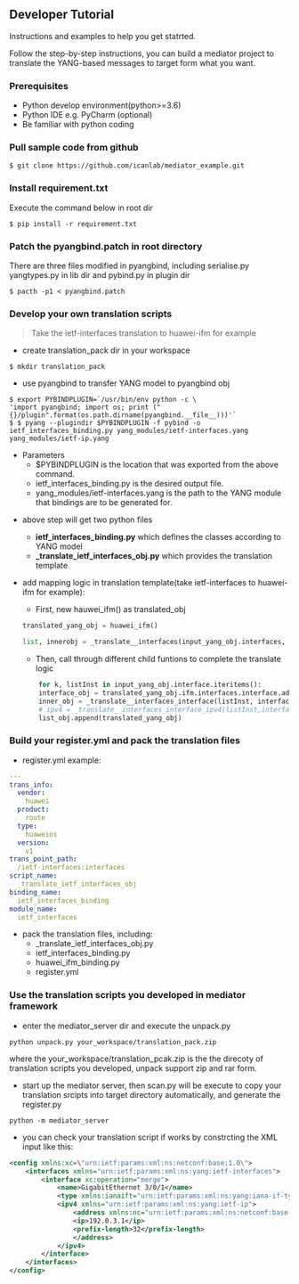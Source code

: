 ## Developer Tutorial
Instructions and examples to help you get statrted.  

Follow the step-by-step instructions, you can build a mediator project to translate the YANG-based messages to target form what you want.

### Prerequisites
- Python develop environment(python>=3.6)
- Python IDE e.g. PyCharm (optional)
- Be familiar with python coding

### Pull sample code from github
``` 
$ git clone https://github.com/icanlab/mediator_example.git
```

### Install requirement.txt
Execute the command below in root dir
```
$ pip install -r requirement.txt
```

### Patch the pyangbind.patch in root directory
There are three files modified in pyangbind, including serialise.py yangtypes.py in lib dir and pybind.py in plugin dir
```
$ pacth -p1 < pyangbind.patch
```

### Develop your own translation scripts
> Take the ietf-interfaces translation to huawei-ifm for example
- create translation_pack dir in your workspace 
 ```
 $ mkdir translation_pack
 ```
- use pyangbind to transfer YANG model to pyangbind obj
```
$ export PYBINDPLUGIN=`/usr/bin/env python -c \
'import pyangbind; import os; print ("{}/plugin".format(os.path.dirname(pyangbind.__file__)))'`
$ $ pyang --plugindir $PYBINDPLUGIN -f pybind -o ietf_interfaces_binding.py yang_modules/ietf-interfaces.yang yang_modules/ietf-ip.yang
```
* Parameters
    - $PYBINDPLUGIN is the location that was exported from the above command.
    - ietf_interfaces_binding.py is the desired output file.
    -  yang_modules/ietf-interfaces.yang is the path to the YANG module that bindings are to be generated for.

- above step will get two python files
    - **ietf_interfaces_binding.py** which defines the classes according to YANG model
    - **_translate_ietf_interfaces_obj.py** which provides the translation template

- add mapping logic in translation template(take ietf-interfaces to huawei-ifm for example): 
    - First, new hauwei_ifm() as translated_obj
    ```python
    translated_yang_obj = huawei_ifm()

    list, innerobj = _translate__interfaces(input_yang_obj.interfaces, translated_yang_obj)
    ```
    - Then, call through different child funtions  to complete the translate logic
    ```python
        for k, listInst in input_yang_obj.interface.iteritems():
        interface_obj = translated_yang_obj.ifm.interfaces.interface.add(name=k)
        inner_obj = _translate__interfaces_interface(listInst, interface_obj)
        # ipv4 = _translate__interfaces_interface_ipv4(listInst,interface_obj)
        list_obj.append(translated_yang_obj)
    ```

### Build your register.yml and pack the translation files
- register.yml example:
```yaml
---
trans_info:
  vendor:
    huawei
  product:
    route
  type:
    huaweios
  version:
    v1
trans_point_path:
  /ietf-interfaces:interfaces
script_name:
  _translate_ietf_interfaces_obj
binding_name:
  ietf_interfaces_binding
module_name:
  ietf_interfaces
```
- pack the translation files, including:
    - _translate_ietf_interfaces_obj.py
    - ietf_interfaces_binding.py
    - huawei_ifm_binding.py
    - register.yml

### Use the translation scripts you developed in mediator framework
- enter the mediator_server dir and execute the unpack.py
```
python unpack.py your_workspace/translation_pack.zip
```
where the your_workspace/translation_pcak.zip is the the direcoty of translation scripts you developed, unpack support zip and rar form.

- start up the mediator server, then scan.py will be execute to copy your translation srcipts into target directory automatically, and generate the register.py
```
python -m mediator_server
```

- you can check your translation script if works by constrcting the XML input like this:
```xml
<config xmlns:xc=\"urn:ietf:params:xml:ns:netconf:base:1.0\">
    <interfaces xmlns="urn:ietf:params:xml:ns:yang:ietf-interfaces">
        <interface xc:operation="merge">
            <name>GigabitEthernet 3/0/1</name>
            <type xmlns:ianaift="urn:ietf:params:xml:ns:yang:iana-if-type">ianaift:ethernetCsmacd</type>
            <ipv4 xmlns="urn:ietf:params:xml:ns:yang:ietf-ip">
                <address xmlns:nc="urn:ietf:params:xml:ns:netconf:base:1.0" xc:operation="create">
                <ip>192.0.3.1</ip>
                <prefix-length>32</prefix-length>
                </address>
            </ipv4>
        </interface>
    </interfaces>
</config>
```